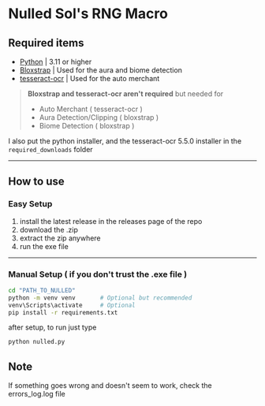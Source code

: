 # Nulled Sol's RNG Macro

## Required items
- [Python](https://www.python.org) | 3.11 or higher
- [Bloxstrap](https://github.com/bloxstraplabs/bloxstrap) | Used for the aura and biome detection
- [tesseract-ocr](https://github.com/tesseract-ocr/tesseract/releases/tag/5.5.0) | Used for the auto merchant

> **Bloxstrap and tesseract-ocr aren't required** but needed for
> - Auto Merchant ( tesseract-ocr )
> - Aura Detection/Clipping ( bloxstrap )
> - Biome Detection ( bloxstrap )

I also put the python installer, and the tesseract-ocr 5.5.0 installer in the `required_downloads` folder

---

## How to use

### Easy Setup
1. install the latest release in the releases page of the repo
2. download the .zip
3. extract the zip anywhere
4. run the exe file

---

### Manual Setup ( if you don't trust the .exe file )
```bash
cd "PATH_TO_NULLED"
python -m venv venv       # Optional but recommended
venv\Scripts\activate     # Optional
pip install -r requirements.txt
```

after setup, to run just type
```bash
python nulled.py
```


## Note
If something goes wrong and doesn't seem to work, check the errors_log.log file
